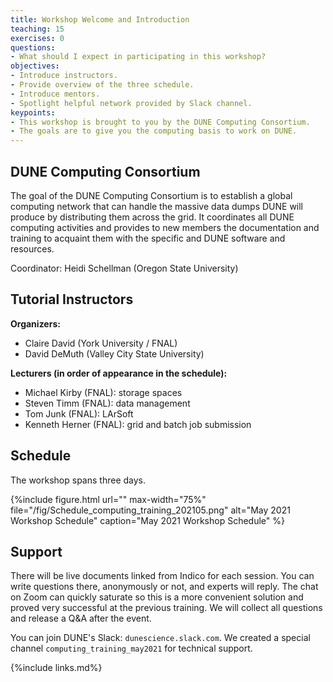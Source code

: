 ```yaml
---
title: Workshop Welcome and Introduction 
teaching: 15
exercises: 0
questions:
- What should I expect in participating in this workshop?
objectives:  
- Introduce instructors.
- Provide overview of the three schedule.
- Introduce mentors.
- Spotlight helpful network provided by Slack channel.
keypoints:
- This workshop is brought to you by the DUNE Computing Consortium.
- The goals are to give you the computing basis to work on DUNE.
---
```

## DUNE Computing Consortium
The goal of the DUNE Computing Consortium is to establish a global computing network that can handle the massive data dumps DUNE will produce by distributing them across the grid. It coordinates all DUNE computing activities and provides to new members the documentation and training to acquaint them with the specific and DUNE software and resources.

Coordinator: Heidi Schellman (Oregon State University)

## Tutorial Instructors

**Organizers:**
- Claire David (York University / FNAL)
- David DeMuth (Valley City State University)

**Lecturers (in order of appearance in the schedule):**
- Michael Kirby (FNAL): storage spaces
- Steven Timm (FNAL): data management 
- Tom Junk (FNAL): LArSoft
- Kenneth Herner (FNAL): grid and batch job submission

## Schedule

The workshop spans three days.

{%include figure.html url="" max-width="75%"
   file="/fig/Schedule_computing_training_202105.png"
   alt="May 2021 Workshop Schedule" caption="May 2021 Workshop Schedule" %}

## Support
There will be live documents linked from Indico for each session. You can write questions there, anonymously or not, and experts will reply. The chat on Zoom can quickly saturate so this is a more convenient solution and proved very successful at the previous training. We will collect all questions and release a Q&A after the event.

You can join DUNE's Slack: `dunescience.slack.com`. We created a special channel `computing_training_may2021` for technical support.

{%include links.md%} 

[dune-science]: http://www.dunescience.org/
